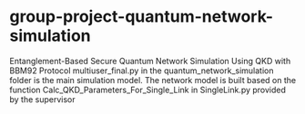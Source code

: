 # group-project-quantum-network-simulation
Entanglement-Based Secure Quantum Network Simulation Using QKD with BBM92 Protocol
multiuser_final.py in the quantum_network_simulation folder is the main simulation model. 
The network model is built based on the function Calc_QKD_Parameters_For_Single_Link in SingleLink.py provided by the supervisor
